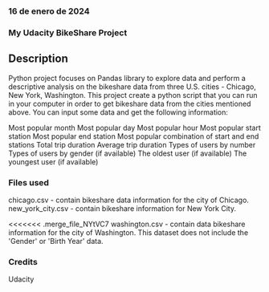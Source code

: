 ### 16 de enero de 2024 

### My Udacity BikeShare Project

## Description
Python project focuses on Pandas library to explore data and perform a descriptive analysis on the bikeshare data from three U.S. cities - Chicago, New York, Washington.
This project create a python script that you can run in your computer in order to get bikeshare data from the cities mentioned above.
You can input some data and get the following information:

Most popular month
Most popular day
Most popular hour
Most popular start station
Most popular end station
Most popular combination of start and end stations
Total trip duration
Average trip duration
Types of users by number
Types of users by gender (if available)
The oldest user (if available)
The youngest user (if available)

### Files used
chicago.csv - contain bikeshare data information for the city of Chicago.
new_york_city.csv - contain bikeshare information for New York City.

<<<<<<< .merge_file_NYtVC7
washington.csv - contain data bikeshare information for the city of Washington. This dataset does not include the 'Gender' or 'Birth Year' data.

### Credits
Udacity
